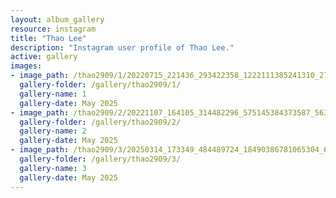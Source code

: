 ```yaml
---
layout: album_gallery
resource: instagram
title: "Thao Lee"
description: "Instagram user profile of Thao Lee."
active: gallery
images: 
- image_path: /thao2909/1/20220715_221436_293422358_1222111385241310_2700192611193198812_n.jpg
  gallery-folder: /gallery/thao2909/1/
  gallery-name: 1
  gallery-date: May 2025
- image_path: /thao2909/2/20221107_164105_314482296_575145384373587_5633543529139589431_n.jpg
  gallery-folder: /gallery/thao2909/2/
  gallery-name: 2
  gallery-date: May 2025
- image_path: /thao2909/3/20250314_173349_484489724_18490386781065304_6248796956092873460_n.jpg
  gallery-folder: /gallery/thao2909/3/
  gallery-name: 3
  gallery-date: May 2025
---
```

